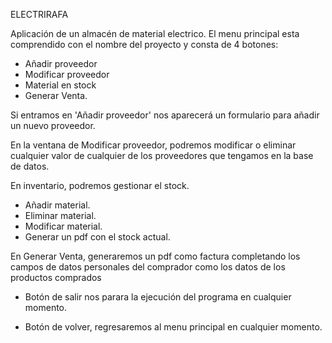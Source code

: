 ELECTRIRAFA

Aplicación de un almacén de material electrico. El menu principal esta comprendido con el nombre del proyecto y consta de 4 botones:

- Añadir proveedor
- Modificar proveedor
- Material en stock
- Generar Venta.




Si entramos en 'Añadir proveedor' nos aparecerá un formulario para añadir un nuevo proveedor.

En la ventana de Modificar proveedor, podremos modificar o eliminar cualquier valor de cualquier de los proveedores que tengamos en la base de datos. 

En inventario, podremos gestionar el stock.

- Añadir material.
- Eliminar material.
- Modificar material.
- Generar un pdf con el stock actual.

En Generar Venta, generaremos un pdf como factura completando los campos de datos personales del comprador como los datos de los productos comprados

- Botón de salir nos parara la ejecución del programa en cualquier momento.

- Botón de volver, regresaremos al menu principal en cualquier momento.
